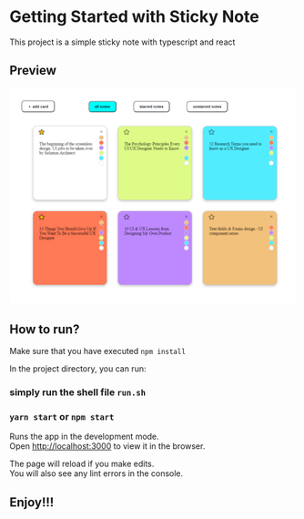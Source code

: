 # Getting Started with Sticky Note

This project is a simple sticky note with typescript and react

## Preview
![Sticky Note Preview](https://github.com/ClickHere0521/React-Typescript-StickyNote/blob/master/public/stickyPreview.png)
## How to run?

Make sure that you have executed `npm install`

In the project directory, you can run:

### simply run the shell file `run.sh`

### `yarn start` or `npm start`

Runs the app in the development mode.\
Open [http://localhost:3000](http://localhost:3000) to view it in the browser.

The page will reload if you make edits.\
You will also see any lint errors in the console.

## Enjoy!!!
